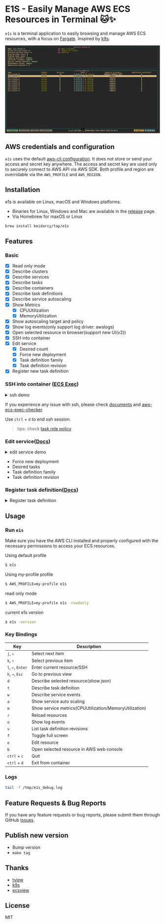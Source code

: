 # E1S - Easily Manage AWS ECS Resources in Terminal 🐱✨

`e1s` is a terminal application to easily browsing and manage AWS ECS resources, with a focus on [Fargate](https://aws.amazon.com/fargate). Inspired by [k9s](https://github.com/derailed/k9s).

![e1s-demo](./docs/e1s-demo.gif)

## AWS credentials and configuration

`e1s` uses the default [aws-cli configuration](https://github.com/aws/aws-cli/blob/develop/README.rst#configuration). It does not store or send your access and secret key anywhere. The access and secret key are used only to securely connect to AWS API via AWS SDK. Both profile and region are overridable via the `AWS_PROFILE` and `AWS_REGION`.

## Installation

e1s is available on Linux, macOS and Windows platforms.

- Binaries for Linux, Windows and Mac are available in the [release](https://github.com/keidarcy/e1s/releases) page.
- Via Homebrew for maxOS or Linux

```bash
brew install keidarcy/tap/e1s
```

## Features

### Basic

- [x] Read only mode
- [x] Describe clusters
- [x] Describe services
- [x] Describe tasks
- [x] Describe containers
- [x] Describe task definitions
- [x] Describe service autoscaling
- [x] Show Metrics
  - [x] CPUUtilization
  - [x] MemoryUtilization
- [x] Show autoscaling target and policy
- [x] Show log events(only support log driver: awslogs)
- [x] Open selected resource in browser(support new UI(v2))
- [x] SSH into container
- [x] Edit service
  - [x] Desired count
  - [x] Force new deployment
  - [x] Task definition family
  - [x] Task definition revision
- [x] Register new task definition

### SSH into container ([ECS Exec](https://docs.aws.amazon.com/AmazonECS/latest/userguide/ecs-exec.html))

<details>
  <summary>ssh demo</summary>

  ![ssh-demo](./docs/ssh-demo.gif)
</details>


If you experience any issue with ssh, please check [documents](https://docs.aws.amazon.com/AmazonECS/latest/developerguide/ecs-exec.html#ecs-exec-enabling) and [aws-ecs-exec-checker](https://github.com/aws-containers/amazon-ecs-exec-checker).

Use `ctrl` + `d` to end ssh session.

> tips: check [task role policy](https://github.com/keidarcy/e1s/blob/master/tests/ecs.tf#L157-L168)

### Edit service([Docs](https://docs.aws.amazon.com/AmazonECS/latest/APIReference/API_UpdateService.html))

<details>
  <summary>edit service demo</summary>

  ![edit-service-demo](./docs/edit-service-demo.gif)
</details>

- Force new deployment
- Desired tasks
- Task definition family
- Task definition revision

### Register task definition([Docs](https://docs.aws.amazon.com/AmazonECS/latest/APIReference/API_RegisterTaskDefinition.html))

<details>
  <summary>Register task definition</summary>

  ![register-task-definition-demo](./docs/register-task-definition-demo.gif)
</details>

## Usage

### Run `e1s`

Make sure you have the AWS CLI installed and properly configured with the necessary permissions to access your ECS resources.

Using default profile

```bash
$ e1s
```

Using my-profile profile

```bash
$ AWS_PROFILE=my-profile e1s
```

read only mode

```bash
$ AWS_PROFILE=my-profile e1s -readonly
```

current e1s version

```bash
$ e1s -version
```

### Key Bindings

| Key | Description |
| --- | --- |
| `j`, `↓` | Select next item |
| `k`, `↑` | Select previous item |
| `l`, `←`, `Enter` | Enter current resource/SSH |
| `h`, `→`, `Esc` | Go to previous view |
| `d` | Describe selected resource(show json) |
| `t` | Describe task definition |
| `w` | Describe service events |
| `a` | Show service auto scaling |
| `m` | Show service metrics(CPUUtilization/MemoryUtilization) |
| `r` | Reload resources |
| `o` | Show log events |
| `v` | List task definition revisions |
| `f` | Toggle full screen |
| `e` | Edit resource |
| `b` | Open selected resource in AWS web console |
| `ctrl` + `c` | Quit |
| `ctrl` + `d` | Exit from container |

### Logs

```bash
tail -f /tmp/e1s_debug.log
```

## Feature Requests & Bug Reports

If you have any feature requests or bug reports, please submit them through GitHub [Issues](https://github.com/keidarcy/e1s/issues).

## Publish new version

- Bump version
- `make tag`

## Thanks

- [tview](https://github.com/rivo/tview)
- [k9s](https://github.com/derailed/k9s)
- [ecsview](https://github.com/swartzrock/ecsview)

## License

MIT
